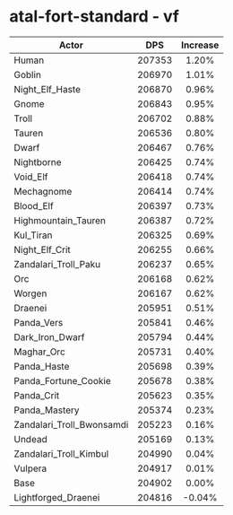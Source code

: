 # atal-fort-standard - vf
| Actor | DPS | Increase |
|---|:---:|:---:|
|Human|207353|1.20%|
|Goblin|206970|1.01%|
|Night_Elf_Haste|206870|0.96%|
|Gnome|206843|0.95%|
|Troll|206702|0.88%|
|Tauren|206536|0.80%|
|Dwarf|206467|0.76%|
|Nightborne|206425|0.74%|
|Void_Elf|206418|0.74%|
|Mechagnome|206414|0.74%|
|Blood_Elf|206397|0.73%|
|Highmountain_Tauren|206387|0.72%|
|Kul_Tiran|206325|0.69%|
|Night_Elf_Crit|206255|0.66%|
|Zandalari_Troll_Paku|206237|0.65%|
|Orc|206168|0.62%|
|Worgen|206167|0.62%|
|Draenei|205951|0.51%|
|Panda_Vers|205841|0.46%|
|Dark_Iron_Dwarf|205794|0.44%|
|Maghar_Orc|205731|0.40%|
|Panda_Haste|205698|0.39%|
|Panda_Fortune_Cookie|205678|0.38%|
|Panda_Crit|205623|0.35%|
|Panda_Mastery|205374|0.23%|
|Zandalari_Troll_Bwonsamdi|205223|0.16%|
|Undead|205169|0.13%|
|Zandalari_Troll_Kimbul|204990|0.04%|
|Vulpera|204917|0.01%|
|Base|204902|0.00%|
|Lightforged_Draenei|204816|-0.04%|
